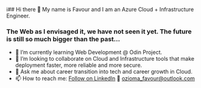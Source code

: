 i## Hi there 👋 My name is Favour and I am an Azure Cloud + Infrastructure Engineer.
### The Web as I envisaged it, we have not seen it yet. The future is still so much bigger than the past...

- 🔭 I’m currently learning Web Development @ Odin Project.
- 👯 I’m looking to collaborate on Cloud and Infrastructure tools that make deployment faster, more reliable and more secure.
- 💬 Ask me about career transition into tech and career growth in Cloud.
- 📫 How to reach me:
  <a class="libutton" href="https://www.linkedin.com/comm/mynetwork/discovery-see-all?usecase=PEOPLE_FOLLOWS&followMember=favour-dilichukwu-ozioma" target="_blank">Follow on LinkedIn</a>
  :email: ozioma_favour@outlook.com
